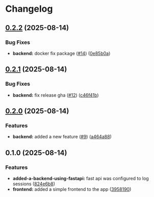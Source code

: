 # Changelog

## [0.2.2](https://github.com/GordonBlasco/devops-test-app/compare/backend-v0.2.1...backend-v0.2.2) (2025-08-14)


### Bug Fixes

* **backend:** docker fix package ([#14](https://github.com/GordonBlasco/devops-test-app/issues/14)) ([0e85b0a](https://github.com/GordonBlasco/devops-test-app/commit/0e85b0a0a1c305ecf860b050cbfb74098d6445db))

## [0.2.1](https://github.com/GordonBlasco/devops-test-app/compare/backend-v0.2.0...backend-v0.2.1) (2025-08-14)


### Bug Fixes

* **backend:** fix release gha ([#12](https://github.com/GordonBlasco/devops-test-app/issues/12)) ([c46f41b](https://github.com/GordonBlasco/devops-test-app/commit/c46f41b0a0fd933b54d55fe289c608238eb63653))

## [0.2.0](https://github.com/GordonBlasco/devops-test-app/compare/backend-v0.1.0...backend-v0.2.0) (2025-08-14)


### Features

* **backend:** added a new feature ([#9](https://github.com/GordonBlasco/devops-test-app/issues/9)) ([a464a88](https://github.com/GordonBlasco/devops-test-app/commit/a464a886d1d73cf29a93b0cc2c495253074afaf9))

## 0.1.0 (2025-08-14)


### Features

* **added-a-backend-using-fastapi:** fast api was configured to log sessions ([824e6b8](https://github.com/GordonBlasco/devops-test-app/commit/824e6b87a54d88123594897cf2b138e968577203))
* **frontend:** added a simple frontend to the app ([3958190](https://github.com/GordonBlasco/devops-test-app/commit/395819059caa51b6f50355322523ed7e874b96ac))
